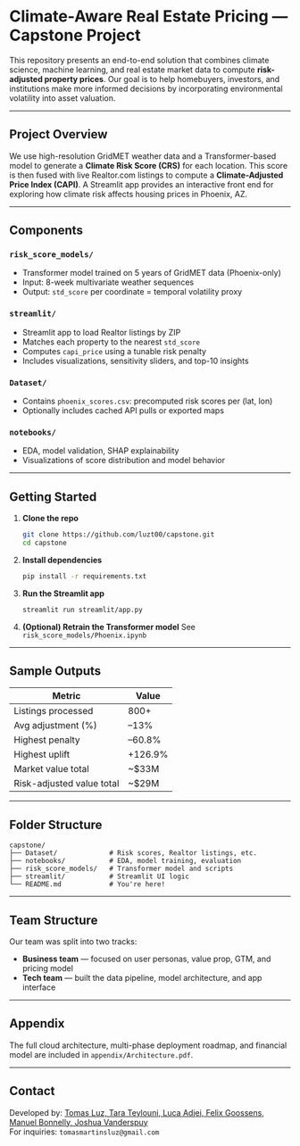 
# Climate-Aware Real Estate Pricing — Capstone Project

This repository presents an end-to-end solution that combines climate science, machine learning, and real estate market data to compute **risk-adjusted property prices**. Our goal is to help homebuyers, investors, and institutions make more informed decisions by incorporating environmental volatility into asset valuation.

---

## Project Overview

We use high-resolution GridMET weather data and a Transformer-based model to generate a **Climate Risk Score (CRS)** for each location. This score is then fused with live Realtor.com listings to compute a **Climate-Adjusted Price Index (CAPI)**. A Streamlit app provides an interactive front end for exploring how climate risk affects housing prices in Phoenix, AZ.

---

## Components

### `risk_score_models/`
- Transformer model trained on 5 years of GridMET data (Phoenix-only)
- Input: 8-week multivariate weather sequences  
- Output: `std_score` per coordinate = temporal volatility proxy

### `streamlit/`
- Streamlit app to load Realtor listings by ZIP
- Matches each property to the nearest `std_score`
- Computes `capi_price` using a tunable risk penalty
- Includes visualizations, sensitivity sliders, and top-10 insights

### `Dataset/`
- Contains `phoenix_scores.csv`: precomputed risk scores per (lat, lon)
- Optionally includes cached API pulls or exported maps

### `notebooks/`
- EDA, model validation, SHAP explainability
- Visualizations of score distribution and model behavior

---

## Getting Started

1. **Clone the repo**
   ```bash
   git clone https://github.com/luzt00/capstone.git
   cd capstone
   ```

2. **Install dependencies**
   ```bash
   pip install -r requirements.txt
   ```

3. **Run the Streamlit app**
   ```bash
   streamlit run streamlit/app.py
   ```

4. **(Optional) Retrain the Transformer model**
   See `risk_score_models/Phoenix.ipynb`

---

## Sample Outputs

| Metric                    | Value        |
|---------------------------|--------------|
| Listings processed        | 800+         |
| Avg adjustment (%)        | –13%         |
| Highest penalty           | –60.8%       |
| Highest uplift            | +126.9%      |
| Market value total        | ~$33M        |
| Risk-adjusted value total | ~$29M        |

---

## Folder Structure

```
capstone/
├── Dataset/             # Risk scores, Realtor listings, etc.
├── notebooks/           # EDA, model training, evaluation
├── risk_score_models/   # Transformer model and scripts
├── streamlit/           # Streamlit UI logic
└── README.md            # You're here!
```

---

## Team Structure

Our team was split into two tracks:
- **Business team** — focused on user personas, value prop, GTM, and pricing model
- **Tech team** — built the data pipeline, model architecture, and app interface

---

## Appendix

The full cloud architecture, multi-phase deployment roadmap, and financial model are included in `appendix/Architecture.pdf`.

---

## Contact

Developed by: [Tomas Luz, Tara Teylouni, Luca Adjei, Felix Goossens, Manuel Bonnelly, Joshua Vanderspuy](https://github.com/luzt00)  
For inquiries: `tomasmartinsluz@gmail.com`

